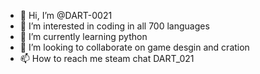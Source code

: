 - 👋 Hi, I’m @DART-0021
- 👀 I’m interested in coding in all 700 languages
- 🌱 I’m currently learning python
- 💞️ I’m looking to collaborate on game desgin and cration
- 📫 How to reach me steam chat DART_021

<!---
DART-0021/DART-0021 is a ✨ special ✨ repository because its `README.md` (this file) appears on your GitHub profile.
You can click the Preview link to take a look at your changes.
--->
